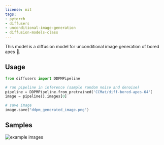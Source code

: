 ```yaml
---
license: mit
tags:
- pytorch
- diffusers
- unconditional-image-generation
- diffusion-models-class
---
```


This model is a diffusion model for unconditional image generation of bored apes 🦧.

## Usage

```python
from diffusers import DDPMPipeline

# run pipeline in inference (sample random noise and denoise)
pipeline = DDPMPipeline.from_pretrained('CCMat/diff-bored-apes-64')
image = pipeline().images[0]

# save image
image.save("ddpm_generated_image.png")
```

## Samples
![example images](bored-apes-grid.png)